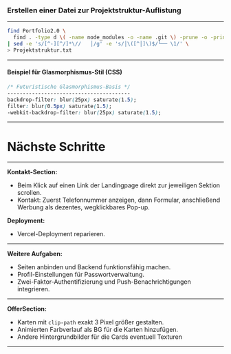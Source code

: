 ### Erstellen einer Datei zur Projektstruktur-Auflistung

---

```bash
find Portfolio2.0 \
  find . -type d \( -name node_modules -o -name .git \) -prune -o -print \
| sed -e 's/[^-][^/]*\//   │/g' -e 's/│\([^│]\)$/└── \1/' \
> Projektstruktur.txt


```

---

#### Beispiel für Glasmorphismus-Stil (CSS)

```css
/* Futuristische Glasmorphismus-Basis */
----------------------------------------
backdrop-filter: blur(25px) saturate(1.5);
filter: blur(0.5px) saturate(1.5);
-webkit-backdrop-filter: blur(25px) saturate(1.5);
```

---

# Nächste Schritte

---

**Kontakt-Section:**

- Beim Klick auf einen Link der Landingpage direkt zur jeweiligen Sektion scrollen.
- Kontakt: Zuerst Telefonnummer anzeigen, dann Formular, anschließend Werbung als dezentes, wegklickbares Pop-up.

**Deployment:**

- Vercel-Deployment reparieren.

---

**Weitere Aufgaben:**

- Seiten anbinden und Backend funktionsfähig machen.
- Profil-Einstellungen für Passwortverwaltung.
- Zwei-Faktor-Authentifizierung und Push-Benachrichtigungen integrieren.

---

**OfferSection:**

- Karten mit `clip-path` exakt 3 Pixel größer gestalten.
- Animierten Farbverlauf als BG für die Karten hinzufügen.
- Andere Hintergrundbilder für die Cards eventuell Texturen

---
